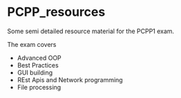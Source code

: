 # PCPP_resources

Some semi detailed resource material for the PCPP1 exam.

The exam covers 
- Advanced OOP
- Best Practices
- GUI building
- REst Apis and Network programming
- File processing


